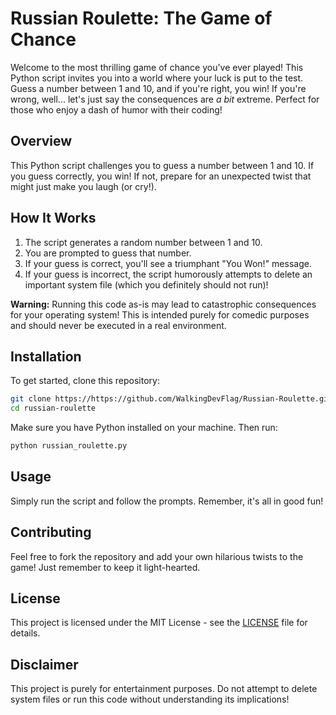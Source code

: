 # **Russian Roulette: The Game of Chance**
Welcome to the most thrilling game of chance you've ever played! This Python script invites you into a world where your luck is put to the test. Guess a number between 1 and 10, and if you're right, you win! If you're wrong, well... let's just say the consequences are *a bit* extreme. Perfect for those who enjoy a dash of humor with their coding!


## Overview

This Python script challenges you to guess a number between 1 and 10. If you guess correctly, you win! If not, prepare for an unexpected twist that might just make you laugh (or cry!).

## How It Works

1. The script generates a random number between 1 and 10.
2. You are prompted to guess that number.
3. If your guess is correct, you'll see a triumphant "You Won!" message.
4. If your guess is incorrect, the script humorously attempts to delete an important system file (which you definitely should not run)!

**Warning:** Running this code as-is may lead to catastrophic consequences for your operating system! This is intended purely for comedic purposes and should never be executed in a real environment.

## Installation

To get started, clone this repository:

```bash
git clone https://https://github.com/WalkingDevFlag/Russian-Roulette.git
cd russian-roulette
```

Make sure you have Python installed on your machine. Then run:

```bash
python russian_roulette.py
```

## Usage

Simply run the script and follow the prompts. Remember, it's all in good fun!

## Contributing

Feel free to fork the repository and add your own hilarious twists to the game! Just remember to keep it light-hearted.

## License

This project is licensed under the MIT License - see the [LICENSE](LICENSE) file for details.

## Disclaimer

This project is purely for entertainment purposes. Do not attempt to delete system files or run this code without understanding its implications!
